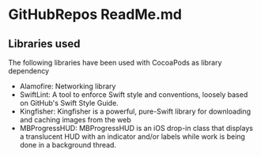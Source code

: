 # GitHubRepos ReadMe.md

## Libraries used
The following libraries have been used with CocoaPods as library dependency
* Alamofire:
      Networking library
* SwiftLint:
      A tool to enforce Swift style and conventions, loosely based on GitHub's Swift Style Guide.
* Kingfisher:
        Kingfisher is a powerful, pure-Swift library for downloading and caching images from the web
* MBProgressHUD:
            MBProgressHUD is an iOS drop-in class that displays a translucent HUD with an indicator and/or labels while work is being done in a background thread.
